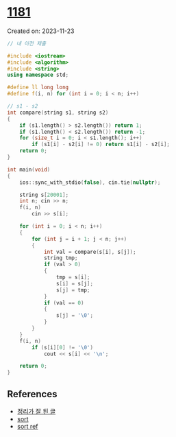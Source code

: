 # [1181](https://www.acmicpc.net/problem/1181)
Created on: 2023-11-23

```cpp
// 내 이전 제출

#include <iostream>
#include <algorithm>
#include <string>
using namespace std;

#define ll long long
#define f(i, n) for (int i = 0; i < n; i++)

// s1 - s2
int	compare(string s1, string s2)
{
	if (s1.length() > s2.length()) return 1;
	if (s1.length() < s2.length()) return -1;
	for (size_t i = 0; i < s1.length(); i++)
		if (s1[i] - s2[i] != 0) return s1[i] - s2[i];
	return 0;
}

int	main(void)
{
	ios::sync_with_stdio(false), cin.tie(nullptr);

	string s[20001];
	int n; cin >> n;
	f(i, n)
		cin >> s[i];

	for (int i = 0; i < n; i++)
	{
		for (int j = i + 1; j < n; j++)
		{
			int val = compare(s[i], s[j]);
			string tmp;
			if (val > 0)
			{
				tmp = s[i];
				s[i] = s[j];
				s[j] = tmp;
			}
			if (val == 0)
			{
				s[j] = '\0';
			}
		}
	}
	f(i, n)
		if (s[i][0] != '\0')
			cout << s[i] << '\n';

	return 0;
}
```

## References

- [정리가 잘 된 글](https://beginnerdeveloper-lit.tistory.com/94)
- [sort](https://blockdmask.tistory.com/178)
- [sort ref](https://cplusplus.com/reference/algorithm/sort/)
